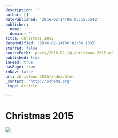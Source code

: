 ```yaml
---
description: ''
author: []
datePublished: '2016-02-14T06:03:15.554Z'
publisher:
  name: ''
  domain: ''
title: Christmas 2015
dateModified: '2016-02-14T06:02:56.133Z'
starred: false
sourcePath: _posts/2016-02-14-christmas-2015.md
published: true
inFeed: true
hasPage: true
inNav: false
url: christmas-2015/index.html
_context: 'http://schema.org'
_type: Article

---
```

# Christmas 2015
![](https://the-grid-user-content.s3-us-west-2.amazonaws.com/492fafa2-379f-4574-b7f4-181dfa2b9b43.png)